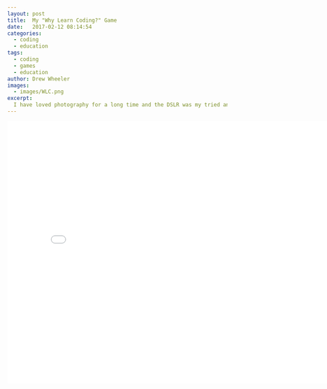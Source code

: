 ```yaml
---
layout: post
title:  My "Why Learn Coding?" Game 
date:   2017-02-12 08:14:54
categories:
  - coding
  - education
tags:
  - coding
  - games
  - education
author: Drew Wheeler
images:
  - images/WLC.png
excerpt:
  I have loved photography for a long time and the DSLR was my tried and true camera. But the Fuji x100t is starting to pull me away from the world of the DSLR and I credit it with reigniting my passion. In this post I am going to give a little run down of why I love the x100t. 
---
```


<iframe src="/google_game/index.html" name="whylearncoding?" width="800" height="600" frameborder="0" scrolling="no"><p>Your browser does not support iframes.</p> ></iframe>
